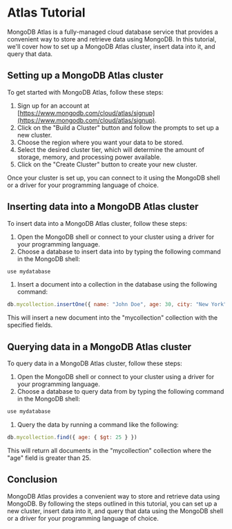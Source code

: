 # Atlas Tutorial

MongoDB Atlas is a fully-managed cloud database service that provides a convenient way to store and retrieve data using MongoDB. In this tutorial, we'll cover how to set up a MongoDB Atlas cluster, insert data into it, and query that data.

## Setting up a MongoDB Atlas cluster

To get started with MongoDB Atlas, follow these steps:

1. Sign up for an account at [https://www.mongodb.com/cloud/atlas/signup](https://www.mongodb.com/cloud/atlas/signup).
2. Click on the "Build a Cluster" button and follow the prompts to set up a new cluster.
3. Choose the region where you want your data to be stored.
4. Select the desired cluster tier, which will determine the amount of storage, memory, and processing power available.
5. Click on the "Create Cluster" button to create your new cluster.

Once your cluster is set up, you can connect to it using the MongoDB shell or a driver for your programming language of choice.

## Inserting data into a MongoDB Atlas cluster

To insert data into a MongoDB Atlas cluster, follow these steps:

1. Open the MongoDB shell or connect to your cluster using a driver for your programming language.
2. Choose a database to insert data into by typing the following command in the MongoDB shell:

```jsx
use mydatabase
```

1. Insert a document into a collection in the database using the following command:

```jsx
db.mycollection.insertOne({ name: "John Doe", age: 30, city: "New York" })
```

This will insert a new document into the "mycollection" collection with the specified fields.

## Querying data in a MongoDB Atlas cluster

To query data in a MongoDB Atlas cluster, follow these steps:

1. Open the MongoDB shell or connect to your cluster using a driver for your programming language.
2. Choose a database to query data from by typing the following command in the MongoDB shell:

```jsx
use mydatabase
```

1. Query the data by running a command like the following:

```jsx
db.mycollection.find({ age: { $gt: 25 } })
```

This will return all documents in the "mycollection" collection where the "age" field is greater than 25.

## Conclusion

MongoDB Atlas provides a convenient way to store and retrieve data using MongoDB. By following the steps outlined in this tutorial, you can set up a new cluster, insert data into it, and query that data using the MongoDB shell or a driver for your programming language of choice.